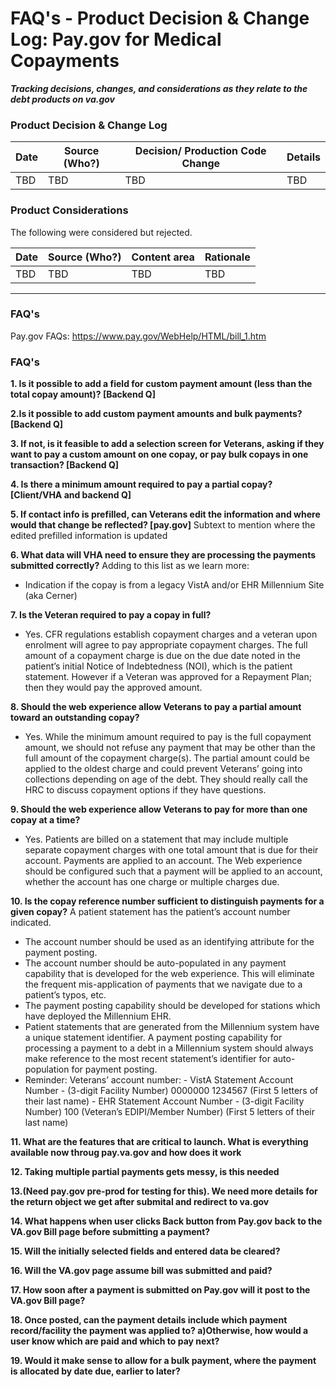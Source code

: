 # FAQ's - Product Decision & Change Log: Pay.gov for Medical Copayments
***Tracking decisions, changes, and considerations as they relate to the debt products on va.gov***




### Product Decision & Change Log 

| Date | Source (Who?) | Decision/ Production Code Change |Details |
| ---- | ---- | ---- |---- |
| TBD | TBD | TBD |TBD |

### Product Considerations

The following were considered but rejected.

| Date | Source (Who?) | Content area | Rationale |
| ------- | -------- | -------- | -------- |
| TBD| TBD | TBD | TBD |

---
### FAQ's
Pay.gov FAQs: https://www.pay.gov/WebHelp/HTML/bill_1.htm

### FAQ's

**1. Is it possible to add a field for custom payment amount (less than the total copay amount)? [Backend Q]** 

**2.Is it possible to add custom payment amounts and bulk payments? [Backend Q]**

**3. If not, is it feasible to add a selection screen for Veterans, asking if they want to pay a custom amount on one copay, or pay bulk copays in one transaction? [Backend Q]** 

**4. Is there a minimum amount required to pay a partial copay? [Client/VHA and backend Q]**

**5. If contact info is prefilled, can Veterans edit the information and where would that change be reflected? [pay.gov]** 
Subtext to mention where the edited prefilled information is updated

**6. What data will VHA need to ensure they are processing the payments submitted correctly?**
Adding to this list as we learn more:
- Indication if the copay is from a legacy VistA and/or EHR Millennium Site (aka Cerner)

**7. Is the Veteran required to pay a copay in full?**
- Yes. CFR regulations establish copayment charges and a veteran upon enrolment will agree to pay appropriate copayment charges. The full amount of a copayment charge is due on the due date noted in the patient’s initial Notice of Indebtedness (NOI), which is the patient statement. However if a Veteran was approved for a Repayment Plan; then they would pay the approved amount.

**8. Should the web experience allow Veterans to pay a partial amount toward an outstanding copay?**
- Yes. While the minimum amount required to pay is the full copayment amount, we should not refuse any payment that may be other than the full amount of the copayment charge(s). The partial amount could be applied to the oldest charge and could prevent Veterans’ going into collections depending on age of the debt. They should really call the HRC to discuss copayment options if they have questions.

**9. Should the web experience allow Veterans to pay for more than one copay at a time?**
- Yes. Patients are billed on a statement that may include multiple separate copayment charges with one total amount that is due for their account. Payments are applied to an account. The Web experience should be configured such that a payment will be applied to an account, whether the account has one charge or multiple charges due.

**10. Is the copay reference number sufficient to distinguish payments for a given copay?**
A patient statement has the patient’s account number indicated.
- The account number should be used as an identifying attribute for the payment posting.
- The account number should be auto-populated in any payment capability that is developed for the web experience. This will eliminate the frequent mis-application of payments that we navigate due to a patient’s typos, etc.
- The payment posting capability should be developed for stations which have deployed the Millennium EHR.
- Patient statements that are generated from the Millennium system have a unique statement identifier. A payment posting capability for processing a payment to a debt in a Millennium system should always make reference to the most recent statement’s identifier for auto-population for payment posting.
- Reminder: Veterans’ account number:
      - VistA Statement Account Number - (3-digit Facility Number) 0000000 1234567 (First 5 letters of their last name)
      - EHR Statement Account Number - (3-digit Facility Number) 100 (Veteran’s EDIPI/Member Number) (First 5 letters of their last name)

**11. What are the features that are critical to launch. What is everything available now throug pay.va.gov and how does it work**

**12. Taking multiple partial payments gets messy, is this needed**

**13.(Need pay.gov pre-prod for testing for this). We need more details for the return object we get after submital and redirect to va.gov**

**14. What happens when user clicks Back button from Pay.gov back to the VA.gov Bill page before submitting a payment?**

**15. Will the initially selected fields and entered data be cleared?**

**16. Will the VA.gov page assume bill was submitted and paid?**

**17. How soon after a payment is submitted on Pay.gov will it post to the VA.gov Bill page?**

**18. Once posted, can the payment details include which payment record/facility the payment was applied to? a)Otherwise, how would a user know which are paid and which to pay next?**

**19. Would it make sense to allow for a bulk payment, where the payment is allocated by date due, earlier to later?**
